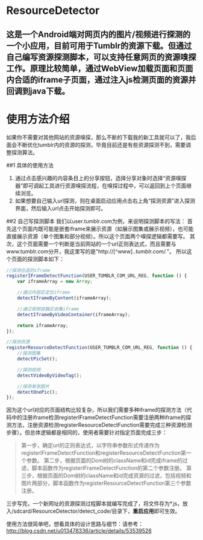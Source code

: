 # ResourceDetector
这是一个Android端对网页内的图片/视频进行探测的一个小应用，目前可用于Tumblr的资源下载。但通过自己编写资源探测脚本，可以支持任意网页的资源嗅探工作。原理比较简单，通过WebView加载页面和页面内合适的iframe子页面，通过注入js检测页面的资源并回调到java下载。
----
# 使用方法介绍
如果你不需要对其他网站的资源嗅探，那么不断的下载我的新工具就可以了，我后面会不断优化tumblr内的资源的探测，毕竟目前还是有些资源探测不到，需要调整探测算法。

##1 具体的使用方法
1. 通过点击感兴趣的内容条目上的分享按钮，选择分享对象时选择“资源嗅探器”即可调起工具进行资源嗅探流程，在嗅探过程中，可以返回到上个页面继续浏览。
2. 如果想要自己输入url探测，则在桌面启动应用点击右上角“探测资源”进入探测界面，然后输入url点击开始探测即可。

##2 自己写探测脚本
我们以user.tumblr.com为例，来说明探测脚本的写法：
首先这个页面内既可能是嵌套iframe来展示资源（如展示图集或展示视频），也可能直接展示资源（单个图集和部分视频）。所以这个页面两个嗅探逻辑都需要写。
其次，这个页面需要一个判断是当前网站的一个url正则表达式，而且需要与www.tumblr.com分开，我这里写的是"http://[^www].*.tumblr.com/.*"。
所以这个页面的探测脚本如下：
```javascript
//探测合适的iframe
registerIFrameDetectFunction(USER_TUMBLR_COM_URL_REG, function () {
    var iframeArray = new Array;

    //通过内容区定位iframe
    detectIframeByContent(iframeArray);

    //通过视频容器区收集iframe
    detectIframeByVideoContainer(iframeArray);

    return iframeArray;
});

//探测资源
registerResourceDetectFunction(USER_TUMBLR_COM_URL_REG, function () {
    //探测图集
    detectPicSet();

	//探测视频
	detectVideoByVideoTag();

	//探测单张图片
	detectOnePic();
});
```

因为这个url对应的页面结构比较复杂，所以我们需要多种iframe的探测方法（代码中的注册iframe检测registerIFrameDetectFunction需要注册两种iframe的探测方法，注册资源检测registerResourceDetectFunction需要完成三种资源检测步骤）。但总体逻辑都是相同的，使用者需要针对指定页面完成三步：
>第一步，确定url的正则表达式，以字符串参数形式传递作为registerIFrameDetectFunction和registerResourceDetectFunction第一个参数。
>第二步，根据页面的Dom树的className和id完成iframe的过滤，脚本函数作为registerIFrameDetectFunction的第二个参数注册。
>第三步，根据页面的Dom树的className和id完成资源的过滤，包括视频和图片两部分，脚本函数作为registerResourceDetectFunction第三个参数注册。

三步写完，一个新网址的资源探测过程脚本就编写完成了，将文件存为*.js，放入/sdcard/ResourceDetector/detect_code/目录下，**重启应用**即可生效。

使用方法很简单吧，想看具体的设计思路与细节：请参考：http://blog.csdn.net/u013478336/article/details/53539526